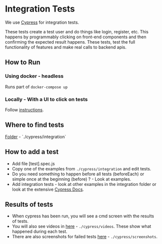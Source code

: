 # Integration Tests
We use [Cypress](https://www.cypress.io/) for integration tests. 

These tests create a test user and do things like login, register, etc. This happens by programmably clicking on front-end components and then confirming the expected result happens. These tests, test the full functionality of features and make real calls to backend apis.

## How to Run
### Using docker - headless
Runs part of `docker-compose up`
### Locally - With a UI to click on tests
Follow [instructions](https://docs.cypress.io/guides/getting-started/installing-cypress.html).

## Where to find tests
[Folder](`./cypress/integration) - `./cypress/integration`

## How to add a test
- Add file [test].spec.js
- Copy one of the examples from  `./cypress/integration`   and edit tests.
- Do you need something to happen before all tests (beforeEach) or simple once at the beginning (before) ? - Look at examples.
- Add integration tests - look at other examples in the integration folder or look at the extensive [Cypress Docs](https://docs.cypress.io/guides/getting-started/writing-your-first-test.html#Write-a-real-test). 

## Results of tests
- When cypress has been run, you will see a cmd screen with the results of tests.
- You will also see videos in [here](./cypress/videos) - `./cypress/videos`. These show what happened during each test.
- There are also screenshots for failed tests [here](./cypress/screenshots) - `./cypress/screenshots`.

